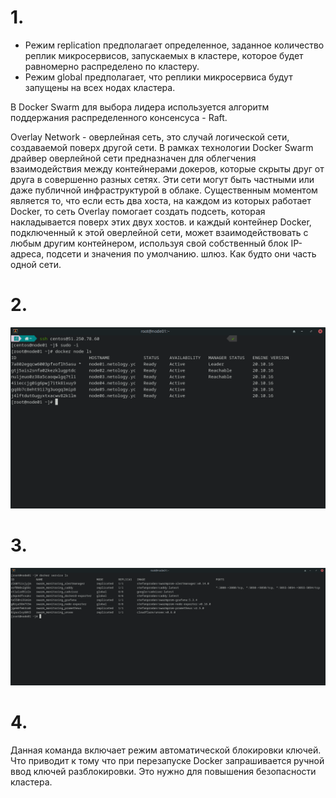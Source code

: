# 1.

- Режим replication предполагает определенное, заданное количество реплик микросервисов, запускаемых в кластере, которое будет равномерно распределено  по кластеру.
- Режим global предполагает, что реплики микросервиса будут запущены на всех нодах кластера.

В Docker Swarm для выбора лидера используется алгоритм поддержания распределенного консенсуса - Raft.

Overlay Network - оверлейная сеть, это случай логической сети, создаваемой поверх другой сети. В рамках технологии Docker Swarm драйвер оверлейной сети предназначен для облегчения взаимодействия между контейнерами докеров, которые скрыты друг от друга в совершенно разных сетях. Эти сети могут быть частными или даже публичной инфраструктурой в облаке. Существенным моментом является то, что если есть два хоста, на каждом из которых работает Docker, то сеть Overlay помогает создать подсеть, которая накладывается поверх этих двух хостов. и каждый контейнер Docker, подключенный к этой оверлейной сети, может взаимодействовать с любым другим контейнером, используя свой собственный блок IP-адреса, подсети и значения по умолчанию. шлюз. Как будто они часть одной сети.

# 2.

<img src="assets/05-virt-05-docker-swarm_001.png" width="800px">


# 3.

<img src="assets/05-virt-05-docker-swarm_002.png" width="800px">

 # 4.

Данная команда включает режим автоматической блокировки ключей. Что приводит к тому что при перезапуске Docker запрашивается ручной ввод ключей разблокировки. Это нужно для повышения безопасности кластера.


